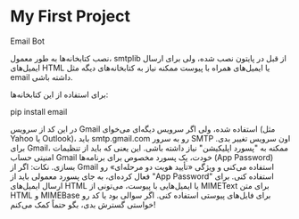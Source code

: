 # My First Project
Email Bot

نصب کتابخانه‌ها به طور معمول، smtplib از قبل در پایتون نصب شده، ولی برای ارسال ایمیل‌های HTML یا ایمیل‌های همراه با پیوست ممکنه نیاز به کتابخانه‌های دیگه مثل email داشته باشی.

برای استفاده از این کتابخانه‌ها:


pip install email


در این کد از سرویس Gmail استفاده شده، ولی اگر سرویس دیگه‌ای می‌خوای (مثل Yahoo یا Outlook)، باید smtp.gmail.com رو به سرور SMTP اون سرویس تغییر بدی.
برای Gmail، ممکنه به "پسورد اپلیکیشن" نیاز داشته باشی. این یعنی که باید از تنظیمات امنیتی حساب Gmail خودت، یک پسورد مخصوص برای برنامه‌ها (App Password) بسازی.
نکات:
اگر از Gmail استفاده می‌کنی و ویژگی «تأیید هویت دو مرحله‌ای» رو فعال کرده‌ای، به جای پسورد معمولی باید از "App Password" استفاده کنی.
برای ارسال ایمیل‌های HTML یا ایمیل‌هایی با پیوست، می‌تونی از MIMEText برای متن HTML و MIMEBase برای فایل‌های پیوستی استفاده کنی.
اگر سوالی بود یا کد رو خواستی گسترش بدی، بگو حتماً کمک می‌کنم!
